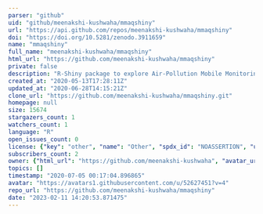 ```yaml
---
parser: "github"
uid: "github/meenakshi-kushwaha/mmaqshiny"
url: "https://api.github.com/repos/meenakshi-kushwaha/mmaqshiny"
doi: "https://doi.org/10.5281/zenodo.3911659"
name: "mmaqshiny"
full_name: "meenakshi-kushwaha/mmaqshiny"
html_url: "https://github.com/meenakshi-kushwaha/mmaqshiny"
private: false
description: "R-Shiny package to explore Air-Pollution Mobile Monitoring data "
created_at: "2020-05-13T17:28:11Z"
updated_at: "2020-06-28T14:15:21Z"
clone_url: "https://github.com/meenakshi-kushwaha/mmaqshiny.git"
homepage: null
size: 15674
stargazers_count: 1
watchers_count: 1
language: "R"
open_issues_count: 0
license: {"key": "other", "name": "Other", "spdx_id": "NOASSERTION", "url": null, "node_id": "MDc6TGljZW5zZTA="}
subscribers_count: 2
owner: {"html_url": "https://github.com/meenakshi-kushwaha", "avatar_url": "https://avatars1.githubusercontent.com/u/52627451?v=4", "login": "meenakshi-kushwaha", "type": "User"}
topics: []
timestamp: "2020-07-05 00:17:04.896865"
avatar: "https://avatars1.githubusercontent.com/u/52627451?v=4"
repo_url: "https://github.com/meenakshi-kushwaha/mmaqshiny"
date: "2023-02-11 14:20:53.871475"
---
```

